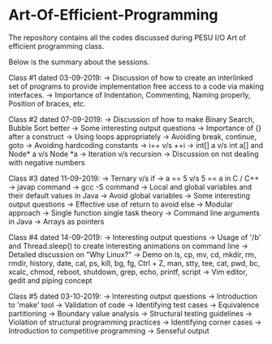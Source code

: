 # Art-Of-Efficient-Programming

The repository contains all the codes discussed during PESU I/O Art of efficient programming class.

Below is the summary about the sessions.

Class #1 dated 03-09-2019:
-> Discussion of how to create an interlinked set of programs to provide implementation free access to a code via making interfaces.
-> Importance of Indentation, Commenting, Naming properly, Position of braces, etc.

Class #2 dated 07-09-2019:
-> Discussion of how to make Binary Search, Bubble Sort better
-> Some interesting output questions
-> Importance of {} after a construct
-> Using loops appropriately
-> Avoiding break, continue, goto
-> Avoiding hardcoding constants
-> i++ v/s ++i
-> int[] a v/s int a[] and Node* a v/s Node *a
-> Iteration v/s recursion
-> Discussion on not dealing with negative numbers

Class #3 dated 11-09-2019:
-> Ternary v/s if
-> a == 5 v/s 5 == a in C / C++
-> javap command -> gcc -S command
-> Local and global variables and their default values in Java
-> Avoid global variables
-> Some interesting output questions
-> Effective use of return to avoid else
-> Modular approach
-> Single function single task theory
-> Command line arguments in Java
-> Arrays as pointers

Class #4 dated 14-09-2019:
-> Interesting output questions
-> Usage of '/b' and Thread.sleep() to create interesting animations on command line
-> Detailed discussion on "Why Linux?"
-> Demo on ls, cp, mv, cd, mkdir, rm, rmdir, history, date, cal, ps, kill, bg, fg, Ctrl + Z, man, stty, tee, cat, pwd, bc, xcalc, chmod, reboot, shutdown, grep, echo, printf, script
-> Vim editor, gedit and piping concept

Class #5 dated 03-10-2019:
-> Interesting output questions
-> Introduction to 'make' tool
-> Validation of code
-> Identifying test cases
-> Equivalence partitioning
-> Boundary value analysis
-> Structural testing guidelines
-> Violation of structural programming practices
-> Identifying corner cases
-> Introduction to competitive programming
-> Senseful output
